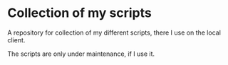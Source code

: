 # Collection of my scripts

A repository for collection of my different scripts, there I use on the local client.

The scripts are only under maintenance, if I use it.

